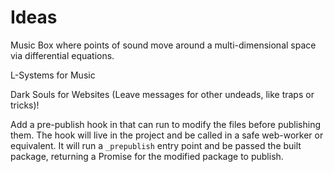 Ideas
=====

Music Box where points of sound move around a multi-dimensional space via
differential equations.

L-Systems for Music

Dark Souls for Websites (Leave messages for other undeads, like traps or tricks)!

Add a pre-publish hook in that can run to modify the files before publishing 
them. The hook will live in the project and be called in a safe web-worker or
equivalent. It will run a `_prepublish` entry point and be passed the built 
package, returning a Promise for the modified package to publish.
